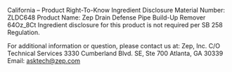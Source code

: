  
 
 
California – Product Right-To-Know Ingredient Disclosure 
Material Number: ZLDC648 
Product Name: Zep Drain Defense Pipe Build-Up Remover 64Oz_8Ct 
Ingredient disclosure for this product is not required per SB 258 Regulation. 
 
For additional information or question, please contact us at: 
Zep, Inc. 
C/O Technical Services 
3330 Cumberland Blvd. SE, Ste 700 
Atlanta, GA 30339 
Email: asktech@zep.com 
 
 
 
 
